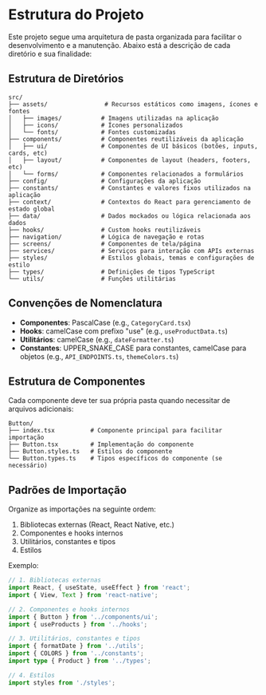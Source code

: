 # Estrutura do Projeto

Este projeto segue uma arquitetura de pasta organizada para facilitar o desenvolvimento e a manutenção. Abaixo está a descrição de cada diretório e sua finalidade:

## Estrutura de Diretórios

```
src/
├── assets/                # Recursos estáticos como imagens, ícones e fontes
│   ├── images/           # Imagens utilizadas na aplicação
│   ├── icons/            # Ícones personalizados
│   └── fonts/            # Fontes customizadas
├── components/           # Componentes reutilizáveis da aplicação
│   ├── ui/               # Componentes de UI básicos (botões, inputs, cards, etc)
│   ├── layout/           # Componentes de layout (headers, footers, etc)
│   └── forms/            # Componentes relacionados a formulários
├── config/               # Configurações da aplicação
├── constants/            # Constantes e valores fixos utilizados na aplicação
├── context/              # Contextos do React para gerenciamento de estado global
├── data/                 # Dados mockados ou lógica relacionada aos dados
├── hooks/                # Custom hooks reutilizáveis
├── navigation/           # Lógica de navegação e rotas
├── screens/              # Componentes de tela/página
├── services/             # Serviços para interação com APIs externas
├── styles/               # Estilos globais, temas e configurações de estilo
├── types/                # Definições de tipos TypeScript
└── utils/                # Funções utilitárias
```

## Convenções de Nomenclatura

- **Componentes**: PascalCase (e.g., `CategoryCard.tsx`)
- **Hooks**: camelCase com prefixo "use" (e.g., `useProductData.ts`)
- **Utilitários**: camelCase (e.g., `dateFormatter.ts`)
- **Constantes**: UPPER_SNAKE_CASE para constantes, camelCase para objetos (e.g., `API_ENDPOINTS.ts`, `themeColors.ts`)

## Estrutura de Componentes

Cada componente deve ter sua própria pasta quando necessitar de arquivos adicionais:

```
Button/
├── index.tsx          # Componente principal para facilitar importação
├── Button.tsx         # Implementação do componente
├── Button.styles.ts   # Estilos do componente
└── Button.types.ts    # Tipos específicos do componente (se necessário)
```

## Padrões de Importação

Organize as importações na seguinte ordem:
1. Bibliotecas externas (React, React Native, etc.)
2. Componentes e hooks internos
3. Utilitários, constantes e tipos
4. Estilos

Exemplo:
```typescript
// 1. Bibliotecas externas
import React, { useState, useEffect } from 'react';
import { View, Text } from 'react-native';

// 2. Componentes e hooks internos
import { Button } from '../components/ui';
import { useProducts } from '../hooks';

// 3. Utilitários, constantes e tipos
import { formatDate } from '../utils';
import { COLORS } from '../constants';
import type { Product } from '../types';

// 4. Estilos
import styles from './styles';
```
